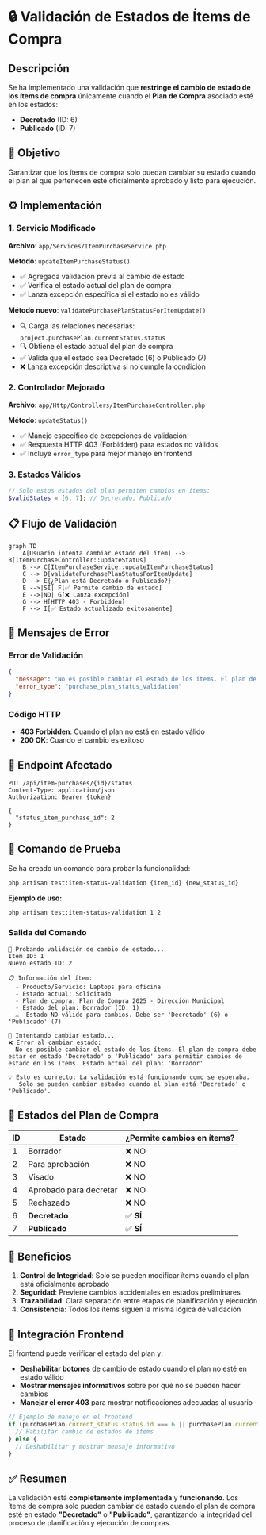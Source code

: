 # 🔒 Validación de Estados de Ítems de Compra

## Descripción
Se ha implementado una validación que **restringe el cambio de estado de los ítems de compra** únicamente cuando el **Plan de Compra** asociado esté en los estados:
- **Decretado** (ID: 6)
- **Publicado** (ID: 7)

## 🎯 Objetivo
Garantizar que los ítems de compra solo puedan cambiar su estado cuando el plan al que pertenecen esté oficialmente aprobado y listo para ejecución.

## ⚙️ Implementación

### 1. **Servicio Modificado**
**Archivo**: `app/Services/ItemPurchaseService.php`

**Método**: `updateItemPurchaseStatus()`
- ✅ Agregada validación previa al cambio de estado
- ✅ Verifica el estado actual del plan de compra
- ✅ Lanza excepción específica si el estado no es válido

**Método nuevo**: `validatePurchasePlanStatusForItemUpdate()`
- 🔍 Carga las relaciones necesarias: `project.purchasePlan.currentStatus.status`
- 🔍 Obtiene el estado actual del plan de compra
- ✅ Valida que el estado sea Decretado (6) o Publicado (7)
- ❌ Lanza excepción descriptiva si no cumple la condición

### 2. **Controlador Mejorado**
**Archivo**: `app/Http/Controllers/ItemPurchaseController.php`

**Método**: `updateStatus()`
- ✅ Manejo específico de excepciones de validación
- ✅ Respuesta HTTP 403 (Forbidden) para estados no válidos
- ✅ Incluye `error_type` para mejor manejo en frontend

### 3. **Estados Válidos**
```php
// Solo estos estados del plan permiten cambios en ítems:
$validStates = [6, 7]; // Decretado, Publicado
```

## 📋 Flujo de Validación

```mermaid
graph TD
    A[Usuario intenta cambiar estado del ítem] --> B[ItemPurchaseController::updateStatus]
    B --> C[ItemPurchaseService::updateItemPurchaseStatus]
    C --> D[validatePurchasePlanStatusForItemUpdate]
    D --> E{¿Plan está Decretado o Publicado?}
    E -->|SÍ| F[✅ Permite cambio de estado]
    E -->|NO| G[❌ Lanza excepción]
    G --> H[HTTP 403 - Forbidden]
    F --> I[✅ Estado actualizado exitosamente]
```

## 🚫 Mensajes de Error

### Error de Validación
```json
{
  "message": "No es posible cambiar el estado de los ítems. El plan de compra debe estar en estado 'Decretado' o 'Publicado' para permitir cambios de estado en los ítems. Estado actual del plan: 'Borrador'",
  "error_type": "purchase_plan_status_validation"
}
```

### Código HTTP
- **403 Forbidden**: Cuando el plan no está en estado válido
- **200 OK**: Cuando el cambio es exitoso

## 🔗 Endpoint Afectado

```http
PUT /api/item-purchases/{id}/status
Content-Type: application/json
Authorization: Bearer {token}

{
  "status_item_purchase_id": 2
}
```

## 🧪 Comando de Prueba

Se ha creado un comando para probar la funcionalidad:

```bash
php artisan test:item-status-validation {item_id} {new_status_id}
```

**Ejemplo de uso:**
```bash
php artisan test:item-status-validation 1 2
```

### Salida del Comando
```
🧪 Probando validación de cambio de estado...
Item ID: 1
Nuevo estado ID: 2

📋 Información del ítem:
  - Producto/Servicio: Laptops para oficina
  - Estado actual: Solicitado
  - Plan de compra: Plan de Compra 2025 - Dirección Municipal
  - Estado del plan: Borrador (ID: 1)
  ⚠️  Estado NO válido para cambios. Debe ser 'Decretado' (6) o 'Publicado' (7)

🔄 Intentando cambiar estado...
❌ Error al cambiar estado:
  No es posible cambiar el estado de los ítems. El plan de compra debe estar en estado 'Decretado' o 'Publicado' para permitir cambios de estado en los ítems. Estado actual del plan: 'Borrador'

💡 Esto es correcto: La validación está funcionando como se esperaba.
   Solo se pueden cambiar estados cuando el plan está 'Decretado' o 'Publicado'.
```

## 🔄 Estados del Plan de Compra

| ID | Estado | ¿Permite cambios en ítems? |
|----|--------|----------------------------|
| 1  | Borrador | ❌ NO |
| 2  | Para aprobación | ❌ NO |
| 3  | Visado | ❌ NO |
| 4  | Aprobado para decretar | ❌ NO |
| 5  | Rechazado | ❌ NO |
| 6  | **Decretado** | ✅ **SÍ** |
| 7  | **Publicado** | ✅ **SÍ** |

## 🎯 Beneficios

1. **Control de Integridad**: Solo se pueden modificar ítems cuando el plan está oficialmente aprobado
2. **Seguridad**: Previene cambios accidentales en estados preliminares
3. **Trazabilidad**: Clara separación entre etapas de planificación y ejecución
4. **Consistencia**: Todos los ítems siguen la misma lógica de validación

## 📱 Integración Frontend

El frontend puede verificar el estado del plan y:
- **Deshabilitar botones** de cambio de estado cuando el plan no esté en estado válido
- **Mostrar mensajes informativos** sobre por qué no se pueden hacer cambios
- **Manejar el error 403** para mostrar notificaciones adecuadas al usuario

```javascript
// Ejemplo de manejo en el frontend
if (purchasePlan.current_status.status.id === 6 || purchasePlan.current_status.status.id === 7) {
  // Habilitar cambio de estados de ítems
} else {
  // Deshabilitar y mostrar mensaje informativo
}
```

## ✅ Resumen

La validación está **completamente implementada** y **funcionando**. Los ítems de compra solo pueden cambiar de estado cuando el plan de compra esté en estado **"Decretado"** o **"Publicado"**, garantizando la integridad del proceso de planificación y ejecución de compras. 